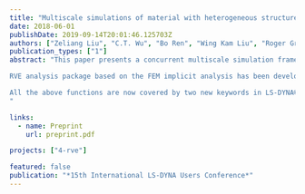 ```yaml
---
title: "Multiscale simulations of material with heterogeneous structures based on representative volume element techniques"
date: 2018-06-01
publishDate: 2019-09-14T20:01:46.125703Z
authors: ["Zeliang Liu", "C.T. Wu", "Bo Ren", "Wing Kam Liu", "Roger Grimes"]
publication_types: ["1"]
abstract: "This paper presents a concurrent multiscale simulation framework for materials with heterogeneous structures (e.g. composite). This avoids the burdens of finding the macroscale phenomenological models and tedious calibration processes by directly establishing the connection between the microstructure and macro-response through computational homogenization. In the homogenization process, the model links every macroscopic integration point to a Representative Volume Element (RVE) of the microstructure, and macroscopic response is obtained by solving the RVE boundary value problem. Direct numerical simulation (DNS) techniques (e.g. FEM) for RVE analysis are capable of providing accurate high-fidelity material response data for complex phase morphology and behavior. Meanwhile, it is necessary to accelerate the RVE analysis using advanced model reduction techniques to enable efficient concurrent simulations.

RVE analysis package based on the FEM implicit analysis has been developed for 2D and 3D problems. Both smp and mpp are enabled. Instead of using separated pre- and post-processing packages for other FEA software, we have integrated the whole RVE analysis processes into LS-DYNA®, including preparing boundary conditions, FE analysis of the boundary value problem and RVE homogenization. Some key features of the RVE analysis package are 1) automatically assign boundary conditions to a given RVE mesh, such as periodic BC and uniform BC; 2) non-matching meshes on the faces can be considered; 3) arbitrary loading directions, such as uniaxial and shear; 4) output the RVE homogenization results to LS-DYNA® database, for both small-strain and finite-strain problem.

All the above functions are now covered by two new keywords in LS-DYNA®, *RVE_ANALYSIS_FEM and *DATABASE_RVE. Some numerical benchmarks will be utilized to demonstrate the capability of the RVE package. The linkage of the RVE package and the development of data-driven model reduction techniques will also be discussed.
"

links:
  - name: Preprint
    url: preprint.pdf

projects: ["4-rve"]

featured: false
publication: "*15th International LS-DYNA Users Conference*"
---
```


